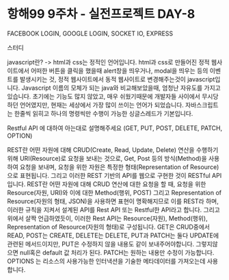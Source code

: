 # 항해99 9주차 - 실전프로젝트 DAY-8

FACEBOOK LOGIN, GOOGLE LOGIN, SOCKET IO, EXPRESS

스터디

javascript란? ->
html과 css는 정적인 언어입니다. html과 css로 만들어진 정적 웹사이트에서 어떠한 버튼을 클릭을 했을때 alert창을 띄우거나, modal을 띄우는 등의 이벤트를 발생시키는 것, 정적 웹사이트에서 동적 웹사이트로 변경해주는것이 javascript입니다. Javascript 이름의 모체가 되는 java와 비교해보았을때, 엄청난 자유도를 가지고있습니다. 초기에는 기능도 많지 않았고, 매우 쉬웠기때문에 개발자들 사이에서 무시당하던 언어였지만, 현재는 세상에서 가장 많이 쓰이는 언어가 되었습니다. 자바스크립트는 한줄씩 읽히고 하나의 명령씩만 수행이 가능한 싱글스레드가 기본입니다.

Restful API 에 대하여 아는대로 설명해주세요 (GET, PUT, POST, DELETE, PATCH, OPTION)

REST란 어떤 자원에 대해 CRUD(Create, Read, Update, Delete) 연산을 수행하기 위해 URI(Resource)로 요청을 보내는 것으로, Get, Post 등의 방식(Method)을 사용하여 요청을 보내며, 요청을 위한 자원은 특정한 형태(Representation of Resource)으로 표현됩니다. 그리고 이러한 REST 기반의 API를 웹으로 구현한 것이 RESTful API입니다.
REST란 어떤 자원에 대해 CRUD 연산에 대한 요청을 할 때, 요청을 위한 Resource(자원, URI)와 이에 대한 Method(행위, POST) 그리고 Representation of Resource(자원의 형태, JSON)을 사용하면 표현이 명확해지므로 이를 REST라 하며, 이러한 규칙을 지켜서 설계된 API를 Rest API 또는 Restful한 API라고 합니다. 그리고 위에서 살짝 언급하였듯이, 이러한 Rest API는 Resource(자원), Method(행위), Representation of Resource(자원의 형태)로 구성됩니다.
GET은 CRUD중에서 READ, POST는 CREATE, DELETE는 DELETE, PUT과 PATCH는 둘다 UPDATE에 관련된 메서드이지만, PUT은 수정하지 않을 내용도 같이 보내주어야합니다. 그렇지않으면 null혹은 default 값 처리가 된다. PATCH는 원하는 내용만 수정이 가능합니다. OPTIONS 는 리소스의 사용가능한 인터낵션을 기술한 메타데이터를 가져오는데 사용합니다.
